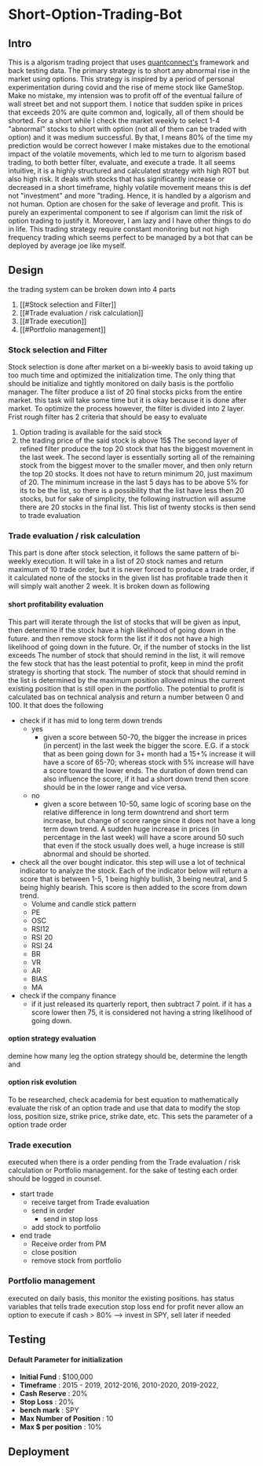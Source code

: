 # Short-Option-Trading-Bot

## Intro
This is a algorism trading project that uses [quantconnect's](https://github.com/QuantConnect) framework and back testing data. The primary strategy is to short any abnormal rise in the market using options. This strategy is inspired by a period of personal experimentation during covid and the rise of meme stock like GameStop. Make no mistake, my intension was to profit off of the eventual failure of wall street bet and not support them. 
I notice that sudden spike in prices that exceeds 20% are quite common and, logically, all of them should be shorted. For a short while I check the market weekly to select 1-4 "abnormal" stocks to short with option (not all of them can be traded with option) and it was medium successful. By that, I means 80% of the time my prediction would be correct however I make mistakes due to the emotional impact of the volatile movements, which led to me turn to algorism based trading, to both better filter, evaluate, and execute a trade. It all seems intuitive, it is a highly structured and calculated strategy with high ROT but also high risk. It deals with stocks that has significantly increase or decreased in a short timeframe, highly volatile movement means this is def not "investment" and more "trading. Hence, it is handled by a algorism and not human. 
Option are chosen for the sake of leverage and profit. This is purely an experimental component to see if algorism can limit the risk of option trading to justify it. Moreover, I am lazy and I have other things to do in life. This trading strategy require constant monitoring but not high frequency trading which seems perfect to be managed by a bot that can be deployed by average joe like myself. 

## Design 
the trading system can be broken down into 4 parts 
1. [[#Stock selection and Filter]] 
2. [[#Trade evaluation / risk calculation]]  
3. [[#Trade execution]]
4. [[#Portfolio management]] 
### Stock selection and Filter 
Stock selection is done after market on a bi-weekly basis to avoid taking up too much time and optimized the initialization time. The only thing that should be initialize and tightly monitored on daily basis is the portfolio manager. 
The filter produce a list of 20 final stocks picks from the entire market. this task will take some time but it is okay because it is done after market. To optimize the process however, the filter is divided into 2 layer. Frist rough filter has 2 criteria that should be easy to evaluate 
1.  Option trading is available for the said stock 
2.  the trading price of the said stock is above 15$
The second layer of refined filter produce the top  20 stock that has the biggest movement in the last week. The second layer is essentially sorting all of the remaining stock from the biggest mover to the smaller mover, and then only return the top 20 stocks. It does not have to return minimum 20, just maximum of 20. The minimum increase in the last 5 days has to be above 5% for its to be the list, so there is a possibility that the list have less then 20 stocks, but for sake of simplicity, the following instruction will assume there are 20 stocks in the final list. This list of twenty stocks is then send to trade evaluation 
### Trade evaluation / risk calculation  
This part is done after stock selection, it follows the same pattern of bi-weekly execution. It will take in a list of 20 stock names and return maximum of 10 trade order, but it is never forced to produce a trade order, if it calculated none of the stocks in the given list has profitable trade then it will simply wait another 2 week. It is broken down as following 
#### short profitability evaluation 
This part will iterate through the list of stocks that will be given as input,  then determine if the stock have a high likelihood of going down in the future. and then remove stock form the list if it dos not have a high likelihood of going down in the future. Or, if the number of stocks in the list exceeds The number of stock that should remind in the list, it will remove the few stock that has the least potential to profit, keep in mind the profit strategy is shorting that stock. 
The number of stock that should remind in the list is determined by the maximum position allowed minus  the current existing position that is still open in the portfolio. 
The potential to profit is calculated bas on technical analysis and return a number between 0 and 100. It that does the following  
- check if it has mid to long term down trends
	- yes
		- given a score between 50-70, the bigger the increase in prices (in percent) in the last week the bigger the score. E.G. if a stock that as been going down for 3+ month had a 15+% increase it will have a score of 65-70; whereas stock with 5% increase will have a score toward the lower ends. The duration of down trend can also influence the score, if it had a short down trend then score should be in the lower range and vice versa. 
	- no
		- given a score between 10-50, same logic of scoring base on the relative difference in long term downtrend and short term increase, but change of score range since it does not have a long term down trend. A sudden huge increase in prices (in percentage in the last week) will have a score around 50 such that even if the stock usually does well, a huge increase is still abnormal and should be shorted.
- check all the over bought indicator. this step will use a lot of technical indicator to analyze  the stock. Each of the indicator below will return a score that is between 1-5, 1 being highly bullish, 3 being neutral, and 5 being highly bearish. This score is then added to the score from down trend.
	- Volume and candle stick pattern 
	- PE 
	- OSC
	- RSI12
	- RSI 20
	- RSI 24
	- BR 
	- VR
	- AR
	- BIAS
	- MA
- check if the company finance 
	- if it just released its quarterly report, then subtract 7 point. 
if it has a score lower then 75, it is considered not having a string likelihood of going down. 
#### option strategy evaluation 
demine how many leg the option strategy should be, 
determine the length and 
#### option risk evolution 
To be researched, check academia for best equation to mathematically evaluate the risk of an option trade and use that data to modify the stop loss, position size, strike price, strike date, etc. 
This sets the parameter of a option trade order 

### Trade execution 
executed when there is a order pending from the Trade evaluation / risk calculation or Portfolio management. for the sake of testing each order should be logged in counsel. 
- start trade
	- receive target from Trade evaluation
	- send in order 
		- send in stop loss 
	- add stock to portfolio
- end trade 
	- Receive order from PM
	- close position 
	- remove stock from portfolio
### Portfolio management 
executed on daily basis, this monitor the existing positions. 
has status variables that tells trade execution 
stop loss 
end for profit 
never allow an option to execute 
if cash > 80% --> invest in SPY, sell later if needed
## Testing 
#### Default Parameter for initialization 
- **Initial Fund** : $100,000
- **Timeframe** : 2015 - 2019, 2012-2016, 2010-2020, 2019-2022, 
- **Cash Reserve** : 20%
- **Stop Loss** : 20%
- **bench mark** : SPY
- **Max Number of Position** : 10
- **Max $ per position** : 10%

## Deployment 

